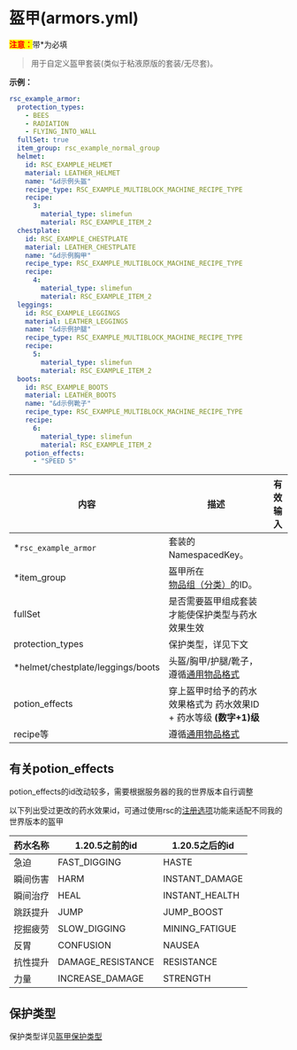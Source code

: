 # 盔甲(armors.yml)

<mark style="color:red;">**注意：**</mark>带\*为必填

> 用于自定义盔甲套装(类似于粘液原版的套装/无尽套)。

**示例：**

```yaml
rsc_example_armor:
  protection_types:
    - BEES
    - RADIATION
    - FLYING_INTO_WALL
  fullSet: true
  item_group: rsc_example_normal_group
  helmet:
    id: RSC_EXAMPLE_HELMET
    material: LEATHER_HELMET
    name: "&d示例头盔"
    recipe_type: RSC_EXAMPLE_MULTIBLOCK_MACHINE_RECIPE_TYPE
    recipe:
      3:
        material_type: slimefun
        material: RSC_EXAMPLE_ITEM_2
  chestplate:
    id: RSC_EXAMPLE_CHESTPLATE
    material: LEATHER_CHESTPLATE
    name: "&d示例胸甲"
    recipe_type: RSC_EXAMPLE_MULTIBLOCK_MACHINE_RECIPE_TYPE
    recipe:
      4:
        material_type: slimefun
        material: RSC_EXAMPLE_ITEM_2
  leggings:
    id: RSC_EXAMPLE_LEGGINGS
    material: LEATHER_LEGGINGS
    name: "&d示例护腿"
    recipe_type: RSC_EXAMPLE_MULTIBLOCK_MACHINE_RECIPE_TYPE
    recipe:
      5:
        material_type: slimefun
        material: RSC_EXAMPLE_ITEM_2
  boots:
    id: RSC_EXAMPLE_BOOTS
    material: LEATHER_BOOTS
    name: "&d示例靴子"
    recipe_type: RSC_EXAMPLE_MULTIBLOCK_MACHINE_RECIPE_TYPE
    recipe:
      6:
        material_type: slimefun
        material: RSC_EXAMPLE_ITEM_2
    potion_effects:
      - "SPEED 5"
```

| 内容 | 描述 | 有效输入 |
| --- | ----------- | ----------------- |
| \*`rsc_example_armor` | 套装的NamespacedKey。 |  |
| \*item_group | 盔甲所在[物品组（分类）](file/groups.md)的ID。 |
| fullSet | 是否需要盔甲组成套装才能使保护类型与药水效果生效 |
| protection_types | 保护类型，详见下文 |
| \*helmet/chestplate/leggings/boots | 头盔/胸甲/护腿/靴子，遵循[通用物品格式](format/universal-item-format.md) |
| potion_effects | 穿上盔甲时给予的药水效果格式为 药水效果ID + 药水等级 **(数字+1)级** |
| recipe等 | 遵循[通用物品格式](format/universal-item-format.md) |

## 有关potion_effects

potion_effects的id改动较多，需要根据服务器的我的世界版本自行调整

以下列出受过更改的药水效果id，可通过使用rsc的[注册选项](file/context-options.md)功能来适配不同我的世界版本的盔甲

| 药水名称 | 1.20.5之前的id | 1.20.5之后的id |
| --- | ----------- | ----------------- |
| 急迫 | FAST_DIGGING | HASTE |
| 瞬间伤害 | HARM | INSTANT_DAMAGE |
| 瞬间治疗 | HEAL | INSTANT_HEALTH |
| 跳跃提升 | JUMP | JUMP_BOOST |
| 挖掘疲劳 | SLOW_DIGGING | MINING_FATIGUE |
| 反胃 | CONFUSION | NAUSEA |
| 抗性提升 | DAMAGE_RESISTANCE | RESISTANCE |
| 力量 | INCREASE_DAMAGE | STRENGTH |


## 保护类型

保护类型详见[盔甲保护类型](https://slimefun.github.io/javadocs/Slimefun4/docs/io/github/thebusybiscuit/slimefun4/core/attributes/ProtectionType.html)